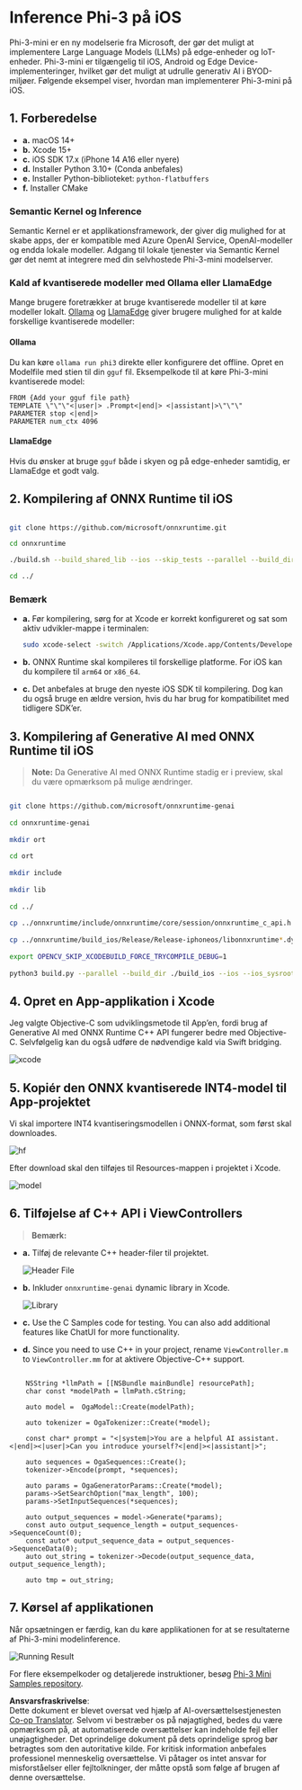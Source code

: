 <!--
CO_OP_TRANSLATOR_METADATA:
{
  "original_hash": "82af197df38d25346a98f1f0e84d1698",
  "translation_date": "2025-05-09T10:59:46+00:00",
  "source_file": "md/01.Introduction/03/iOS_Inference.md",
  "language_code": "da"
}
-->
# **Inference Phi-3 på iOS**

Phi-3-mini er en ny modelserie fra Microsoft, der gør det muligt at implementere Large Language Models (LLMs) på edge-enheder og IoT-enheder. Phi-3-mini er tilgængelig til iOS, Android og Edge Device-implementeringer, hvilket gør det muligt at udrulle generativ AI i BYOD-miljøer. Følgende eksempel viser, hvordan man implementerer Phi-3-mini på iOS.

## **1. Forberedelse**

- **a.** macOS 14+
- **b.** Xcode 15+
- **c.** iOS SDK 17.x (iPhone 14 A16 eller nyere)
- **d.** Installer Python 3.10+ (Conda anbefales)
- **e.** Installer Python-biblioteket: `python-flatbuffers`
- **f.** Installer CMake

### Semantic Kernel og Inference

Semantic Kernel er et applikationsframework, der giver dig mulighed for at skabe apps, der er kompatible med Azure OpenAI Service, OpenAI-modeller og endda lokale modeller. Adgang til lokale tjenester via Semantic Kernel gør det nemt at integrere med din selvhostede Phi-3-mini modelserver.

### Kald af kvantiserede modeller med Ollama eller LlamaEdge

Mange brugere foretrækker at bruge kvantiserede modeller til at køre modeller lokalt. [Ollama](https://ollama.com) og [LlamaEdge](https://llamaedge.com) giver brugere mulighed for at kalde forskellige kvantiserede modeller:

#### **Ollama**

Du kan køre `ollama run phi3` direkte eller konfigurere det offline. Opret en Modelfile med stien til din `gguf` fil. Eksempelkode til at køre Phi-3-mini kvantiserede model:

```gguf
FROM {Add your gguf file path}
TEMPLATE \"\"\"<|user|> .Prompt<|end|> <|assistant|>\"\"\"
PARAMETER stop <|end|>
PARAMETER num_ctx 4096
```

#### **LlamaEdge**

Hvis du ønsker at bruge `gguf` både i skyen og på edge-enheder samtidig, er LlamaEdge et godt valg.

## **2. Kompilering af ONNX Runtime til iOS**

```bash

git clone https://github.com/microsoft/onnxruntime.git

cd onnxruntime

./build.sh --build_shared_lib --ios --skip_tests --parallel --build_dir ./build_ios --ios --apple_sysroot iphoneos --osx_arch arm64 --apple_deploy_target 17.5 --cmake_generator Xcode --config Release

cd ../

```

### **Bemærk**

- **a.** Før kompilering, sørg for at Xcode er korrekt konfigureret og sat som aktiv udvikler-mappe i terminalen:

    ```bash
    sudo xcode-select -switch /Applications/Xcode.app/Contents/Developer
    ```

- **b.** ONNX Runtime skal kompileres til forskellige platforme. For iOS kan du kompilere til `arm64` or `x86_64`.

- **c.** Det anbefales at bruge den nyeste iOS SDK til kompilering. Dog kan du også bruge en ældre version, hvis du har brug for kompatibilitet med tidligere SDK’er.

## **3. Kompilering af Generative AI med ONNX Runtime til iOS**

> **Note:** Da Generative AI med ONNX Runtime stadig er i preview, skal du være opmærksom på mulige ændringer.

```bash

git clone https://github.com/microsoft/onnxruntime-genai
 
cd onnxruntime-genai
 
mkdir ort
 
cd ort
 
mkdir include
 
mkdir lib
 
cd ../
 
cp ../onnxruntime/include/onnxruntime/core/session/onnxruntime_c_api.h ort/include
 
cp ../onnxruntime/build_ios/Release/Release-iphoneos/libonnxruntime*.dylib* ort/lib
 
export OPENCV_SKIP_XCODEBUILD_FORCE_TRYCOMPILE_DEBUG=1
 
python3 build.py --parallel --build_dir ./build_ios --ios --ios_sysroot iphoneos --ios_arch arm64 --ios_deployment_target 17.5 --cmake_generator Xcode --cmake_extra_defines CMAKE_XCODE_ATTRIBUTE_CODE_SIGNING_ALLOWED=NO

```

## **4. Opret en App-applikation i Xcode**

Jeg valgte Objective-C som udviklingsmetode til App’en, fordi brug af Generative AI med ONNX Runtime C++ API fungerer bedre med Objective-C. Selvfølgelig kan du også udføre de nødvendige kald via Swift bridging.

![xcode](../../../../../translated_images/xcode.6c67033ca85b703e80cc51ecaa681fbcb6ac63cc0c256705ac97bc9ca039c235.da.png)

## **5. Kopiér den ONNX kvantiserede INT4-model til App-projektet**

Vi skal importere INT4 kvantiseringsmodellen i ONNX-format, som først skal downloades.

![hf](../../../../../translated_images/hf.b99941885c6561bb3bcc0155d409e713db6d47b4252fb6991a08ffeefc0170ec.da.png)

Efter download skal den tilføjes til Resources-mappen i projektet i Xcode.

![model](../../../../../translated_images/model.f0cb932ac2c7648211fbe5341ee1aa42b77cb7f956b6d9b084afb8fbf52927c7.da.png)

## **6. Tilføjelse af C++ API i ViewControllers**

> **Bemærk:**

- **a.** Tilføj de relevante C++ header-filer til projektet.

  ![Header File](../../../../../translated_images/head.2504a93b0be166afde6729fb193ebd14c5acb00a0bb6de1939b8a175b1f630fb.da.png)

- **b.** Inkluder `onnxruntime-genai` dynamic library in Xcode.

  ![Library](../../../../../translated_images/lib.86e12a925eb07e4e71a1466fa4f3ad27097e08505d25d34e98c33005d69b6f23.da.png)

- **c.** Use the C Samples code for testing. You can also add additional features like ChatUI for more functionality.

- **d.** Since you need to use C++ in your project, rename `ViewController.m` to `ViewController.mm` for at aktivere Objective-C++ support.

```objc

    NSString *llmPath = [[NSBundle mainBundle] resourcePath];
    char const *modelPath = llmPath.cString;

    auto model =  OgaModel::Create(modelPath);

    auto tokenizer = OgaTokenizer::Create(*model);

    const char* prompt = "<|system|>You are a helpful AI assistant.<|end|><|user|>Can you introduce yourself?<|end|><|assistant|>";

    auto sequences = OgaSequences::Create();
    tokenizer->Encode(prompt, *sequences);

    auto params = OgaGeneratorParams::Create(*model);
    params->SetSearchOption("max_length", 100);
    params->SetInputSequences(*sequences);

    auto output_sequences = model->Generate(*params);
    const auto output_sequence_length = output_sequences->SequenceCount(0);
    const auto* output_sequence_data = output_sequences->SequenceData(0);
    auto out_string = tokenizer->Decode(output_sequence_data, output_sequence_length);
    
    auto tmp = out_string;

```

## **7. Kørsel af applikationen**

Når opsætningen er færdig, kan du køre applikationen for at se resultaterne af Phi-3-mini modelinference.

![Running Result](../../../../../translated_images/result.7ebd1fe614f809d776c46475275ec72e4ab898c4ec53ae62b29315c064ca6839.da.jpg)

For flere eksempelkoder og detaljerede instruktioner, besøg [Phi-3 Mini Samples repository](https://github.com/Azure-Samples/Phi-3MiniSamples/tree/main/ios).

**Ansvarsfraskrivelse**:  
Dette dokument er blevet oversat ved hjælp af AI-oversættelsestjenesten [Co-op Translator](https://github.com/Azure/co-op-translator). Selvom vi bestræber os på nøjagtighed, bedes du være opmærksom på, at automatiserede oversættelser kan indeholde fejl eller unøjagtigheder. Det oprindelige dokument på dets oprindelige sprog bør betragtes som den autoritative kilde. For kritisk information anbefales professionel menneskelig oversættelse. Vi påtager os intet ansvar for misforståelser eller fejltolkninger, der måtte opstå som følge af brugen af denne oversættelse.